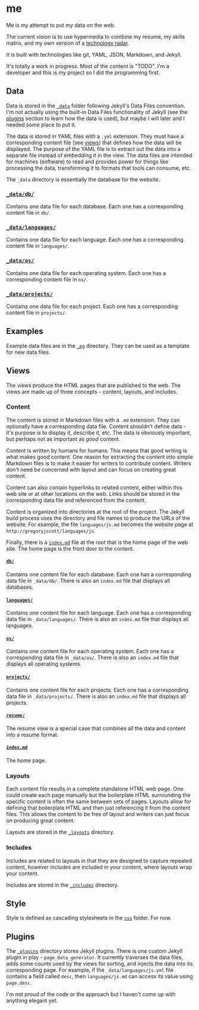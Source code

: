 # me

Me is my attempt to put my data on the web.

The current vision is to use hypermedia to combine my resume, my skills matrix, and my own version of a [technology radar](http://www.thoughtworks.com/radar).

It is built with technologies like git, YAML, JSON, Markdown, and Jekyll.

It's totally a work in progress. Most of the content is "TODO". I'm a developer and this is my project so I did the programming first.

## Data

Data is stored in the [`_data`](_data) folder following Jekyll's Data Files convention. I'm not actually using the built-in Data Files functionality of Jekyll (see the [plugins](#plugins) section to learn how the data is used), but maybe I will later and I needed some place to put it.

The data is stored in YAML files with a `.yml` extension. They must have a corresponding content file (see [views](#views)) that defines how the data will be displayed. The purpose of the YAML file is to extract out the data into a separate file instead of embedding it in the view. The data files are intended for machines (software) to read and provides power for things like processing the data, transforming it to formats that tools can consume, etc.

The `_data` directory is essentially the database for the website.

### [`_data/db/`](_data/db)

Contains one data file for each database. Each one has a corresponding content file in `db/`.

### [`_data/languages/`](_data/languages)

Contains one data file for each language. Each one has a corresponding content file in `languages/`.

### [`_data/os/`](_data/os)

Contains one data file for each operating system. Each one has a corresponding content file in `os/`.

### [`_data/projects/`](_data/projects)

Contains one data file for each project. Each one has a corresponding content file in `projects/`.

## Examples

Example data files are in the [`_eg`](_eg) directory. They can be used as a template for new data files.

## Views

The views produce the HTML pages that are published to the web. The views are made up of three concepts - content, layouts, and includes.

### Content

The content is stored in Markdown files with a `.md` extension. They can optionally have a corresponding data file. Content shouldn't define data - it's purpose is to display it, describe it, etc. The data is obviously important, but perhaps not as important as _good_ content.

Content is written by humans for humans. This means that good writing is what makes good content. One reason for extracting the content into simple Markdown files is to make it easier for writers to contribute content. Writers don't need be concerned with layout and can focus on creating great content.

Content can also contain hyperlinks to related content, either within this web site or at other locations on the web. Links should be stored in the corresponding data file and referenced from the content.

Content is organized into directories at the root of the project. The Jekyll build process uses the directory and file names to produce the URLs of the website. For example, the file `languages/js.md` becomes the website page at `http://gregoryjscott/languages/js`.

Finally, there is a [`index.md`](index.md) file at the root that is the home page of the web site. The home page is the front door to the content.

#### [`db/`](db)

Contains one content file for each database. Each one has a corresponding data file in `_data/db/`. There is also an `index.md` file that displays all databases.

#### [`languages/`](languages)

Contains one content file for each language. Each one has a corresponding data file in `_data/languages/`. There is also an `index.md` file that displays all languages.

#### [`os/`](os)

Contains one content file for each operating system. Each one has a corresponding data file in `_data/os/`. There is also an `index.md` file that displays all operating systems.

#### [`projects/`](projects)

Contains one content file for each projects. Each one has a corresponding data file in `_data/projects/`. There is also an `index.md` file that displays all projects.

#### [`resume/`](resume)

The resume view is a special case that combines all the data and content into a resume format.

#### [`index.md`](index.md)

The home page.

### Layouts

Each content file results in a complete standalone HTML web page. One could create each page manually but the boilerplate HTML surrounding the specific content is often the same between sets of pages. Layouts allow for defining that boilerplate HTML and then just referencing it from the content files. This allows the content to be free of layout and writers can just focus on producing great content.

Layouts are stored in the [`_layouts`](_layouts) directory.

### Includes

Includes are related to layouts in that they are designed to capture repeated content, however includes are included in your content, where layouts wrap your content.

Includes are stored in the [`_includes`](_includes) directory.

## Style

Style is defined as cascading stylesheets in the [`css`](css) folder. For now.

## Plugins

The [`_plugins`](_plugins) directory stores Jekyll plugins. There is one custom Jekyll plugin in play - `page_data_generator`. It currently traverses the data files, adds some counts used by the views for sorting, and injects the data into its corresponding page. For example, if the `_data/languages/js.yml` file contains a field called `desc`, then `languages/js.md` can access its value using `page.desc`.

I'm not proud of the code or the approach but I haven't come up with anything elegant yet.
